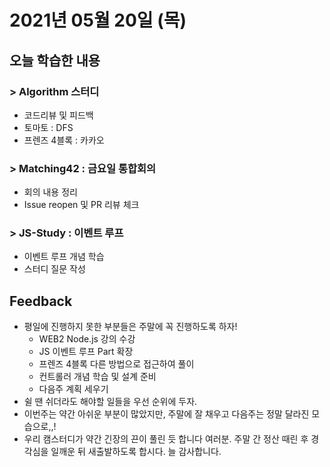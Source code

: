 # 2021년 05월 20일 (목) 

## 오늘 학습한 내용

### > Algorithm 스터디

- 코드리뷰 및 피드백
- 토마토 : DFS 
- 프렌즈 4블록 : 카카오

### > Matching42 : 금요일 통합회의

- 회의 내용 정리
- Issue reopen 및 PR 리뷰 체크

### > JS-Study : 이벤트 루프

- 이벤트 루프 개념 학습
- 스터디 질문 작성

## Feedback

- 평일에 진행하지 못한 부분들은 주말에 꼭 진행하도록 하자!
  - WEB2 Node.js 강의 수강
  - JS 이벤트 루프 Part 확장
  - 프렌즈 4블록 다른 방법으로 접근하여 풀이
  - 컨트롤러 개념 학습 및 설계 준비
  - 다음주 계획 세우기
- 쉴 땐 쉬더라도 해야할 일들을 우선 순위에 두자.
- 이번주는 약간 아쉬운 부분이 많았지만, 주말에 잘 채우고 다음주는 정말 달라진 모습으로,,!
- 우리 캠스터디가 약간 긴장의 끈이 풀린 듯 합니다 여러분. 
  주말 간 정산 때린 후 경각심을 일깨운 뒤 새출발하도록 합시다. 늘 감사합니다.

